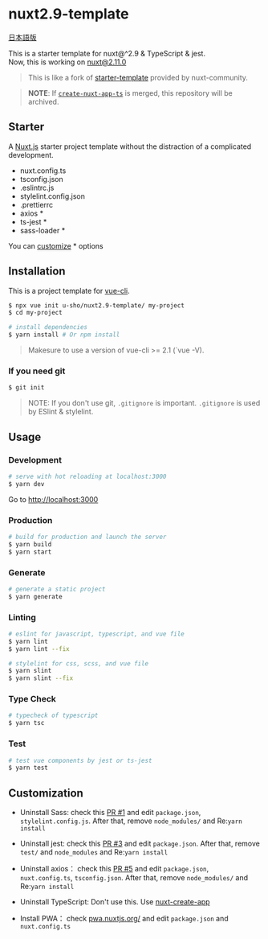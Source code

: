 # nuxt2.9-template

[日本語版](https://github.com/u-sho/nuxt2.9-template/blob/master/README.ja.md)

This is a starter template for nuxt@^2.9 & TypeScript & jest.  
Now, this is working on nuxt@2.11.0

> This is like a fork of [starter-template](https://github.com/nuxt-community/starter-template) provided by nuxt-community.

> **NOTE**: If [`create-nuxt-app-ts`](https://github.com/nuxt/create-nuxt-app/pull/328) is merged, this repository will be archived.

## Starter

A [Nuxt.js](https://github.com/nuxt/nuxt.js) starter project template without the distraction of a complicated development.

- nuxt.config.ts
- tsconfig.json
- .eslintrc.js
- stylelint.config.json
- .prettierrc
- axios *
- ts-jest *
- sass-loader *

You can [customize](#customization) * options

## Installation

This is a project template for [vue-cli](https://github.com/vuejs/vue-cli).

``` bash
$ npx vue init u-sho/nuxt2.9-template/ my-project
$ cd my-project

# install dependencies
$ yarn install # Or npm install
```

> Makesure to use a version of vue-cli >= 2.1 (`vue -V).

### If you need git

``` bash
$ git init
```

> NOTE: If you don't use git, `.gitignore` is important. `.gitignore` is used by ESlint & stylelint.

## Usage

### Development

``` bash
# serve with hot reloading at localhost:3000
$ yarn dev
```

Go to [http://localhost:3000](http://localhost:3000)

### Production

``` bash
# build for production and launch the server
$ yarn build
$ yarn start
```

### Generate

``` bash
# generate a static project
$ yarn generate
```

### Linting

``` bash
# eslint for javascript, typescript, and vue file
$ yarn lint
$ yarn lint --fix

# stylelint for css, scss, and vue file
$ yarn slint
$ yarn slint --fix
```

### Type Check

``` bash
# typecheck of typescript
$ yarn tsc
```

### Test

``` bash
# test vue components by jest or ts-jest
$ yarn test
```


## Customization

- Uninstall Sass: check this [PR #1](https://github.com/u-sho/nuxt2.9-template/pull/1) and edit `package.json`, `stylelint.config.js`. After that, remove `node_modules/` and Re:`yarn install`

- Uninstall jest: check this [PR #3](https://github.com/u-sho/nuxt2.9-template/pull/3) and edit `package.json`. After that, remove `test/` and `node_modules` and Re:`yarn install` 

- Uninstall axios： check this [PR #5](https://github.com/u-sho/nuxt2.9-template/pull/5) and edit `package.json`, `nuxt.config.ts`, `tsconfig.json`. After that, remove `node_modules/` and Re:`yarn install`

- Uninstall TypeScript: Don't use this. Use [nuxt-create-app](https://github.com/nuxt/create-nuxt-app) 

- Install PWA： check [pwa.nuxtjs.org/](https://pwa.nuxtjs.org/) and edit `package.json` and `nuxt.config.ts`
